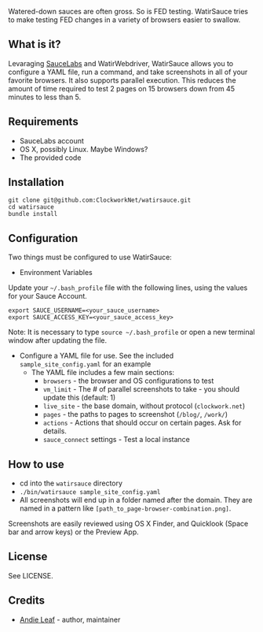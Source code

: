 Watered-down sauces are often gross. So is FED testing. WatirSauce tries to make testing FED changes in a variety of browsers easier to swallow. 

## What is it?

Levaraging [SauceLabs](https://saucelabs.com) and WatirWebdriver, WatirSauce allows you to configure a YAML file, run a command, and take screenshots in all of your favorite browsers. It also supports parallel execution. This reduces the amount of time required to test 2 pages on 15 browsers down from 45 minutes to less than 5.

## Requirements

* SauceLabs account
* OS X, possibly Linux. Maybe Windows?
* The provided code

## Installation

```
git clone git@github.com:ClockworkNet/watirsauce.git
cd watirsauce
bundle install
```

## Configuration

Two things must be configured to use WatirSauce:

* Environment Variables

Update your `~/.bash_profile` file with the following lines, using the values for your Sauce Account.

    export SAUCE_USERNAME=<your_sauce_username>
    export SAUCE_ACCESS_KEY=<your_sauce_access_key>

Note: It is necessary to type `source ~/.bash_profile` or open a new terminal window after updating the file.

  * Configure a YAML file for use. See the included `sample_site_config.yaml` for an example
      * The YAML file includes a few main sections:
        * `browsers` - the browser and OS configurations to test
        * `vm_limit` - The # of parallel screenshots to take - you should update this (default: 1)
        * `live_site` - the base domain, without protocol (`clockwork.net`)
        * `pages` - the paths to pages to screenshot (`/blog/`, `/work/`)
        * `actions` - Actions that should occur on certain pages. Ask for details.
        * `sauce_connect` settings - Test a local instance

## How to use
* cd into the `watirsauce` directory
* `./bin/watirsauce sample_site_config.yaml`
* All screenshots will end up in a folder named after the domain. They are named in a pattern like `[path_to_page-browser-combination.png]`.

Screenshots are easily reviewed using OS X Finder, and Quicklook (Space bar and arrow keys) or the Preview App.

## License

See LICENSE.

## Credits

 * [Andie Leaf](http://clockwork.net/go/leaf/) - author, maintainer
